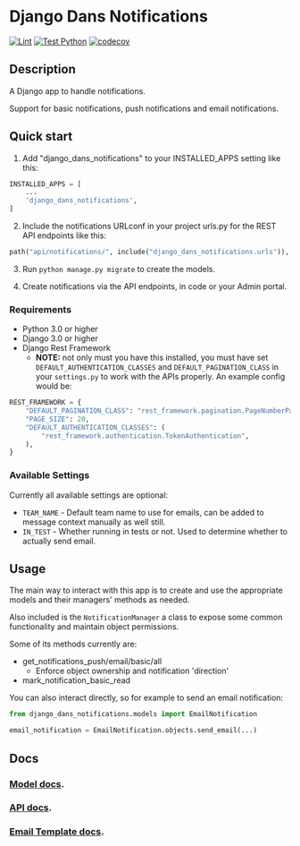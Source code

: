 # Django Dans Notifications

[![Lint](https://github.com/dan1229/django_dans_notifications/actions/workflows/lint.yml/badge.svg)](https://github.com/dan1229/django_dans_notifications/actions/workflows/lint.yml)
[![Test Python](https://github.com/dan1229/django_dans_notifications/actions/workflows/test-python.yml/badge.svg)](https://github.com/dan1229/django_dans_notifications/actions/workflows/test-python.yml)
[![codecov](https://codecov.io/gh/dan1229/django_dans_notifications/branch/main/graph/badge.svg?token=TL09HDQWBJ)](https://codecov.io/gh/dan1229/django_dans_notifications)

## Description

A Django app to handle notifications.

Support for basic notifications, push notifications and email notifications.

## Quick start

1. Add "django_dans_notifications" to your INSTALLED_APPS setting like this:

```python
INSTALLED_APPS = [
	...
	'django_dans_notifications',
]
```

2. Include the notifications URLconf in your project urls.py for the REST API endpoints like this:

```python
path("api/notifications/", include("django_dans_notifications.urls")),
```

3. Run `python manage.py migrate` to create the models.

4. Create notifications via the API endpoints, in code or your Admin portal.

### Requirements

- Python 3.0 or higher
- Django 3.0 or higher
- Django Rest Framework
  - **NOTE:** not only must you have this installed, you must have set `DEFAULT_AUTHENTICATION_CLASSES` and `DEFAULT_PAGINATION_CLASS` in your `settings.py` to work with the APIs properly. An example config would be:

```python
REST_FRAMEWORK = {
    "DEFAULT_PAGINATION_CLASS": "rest_framework.pagination.PageNumberPagination",
    "PAGE_SIZE": 20,
    "DEFAULT_AUTHENTICATION_CLASSES": (
        "rest_framework.authentication.TokenAuthentication",
    ),
}
```


### Available Settings

Currently all available settings are optional:

- `TEAM_NAME` - Default team name to use for emails, can be added to message context manually as well still.
- `IN_TEST` - Whether running in tests or not. Used to determine whether to actually send email.


## Usage

The main way to interact with this app is to create and use the appropriate models and their managers' methods as needed.

Also included is the `NotificationManager` a class to expose some common functionality and maintain object permissions.

Some of its methods currently are:

- get_notifications_push/email/basic/all
    - Enforce object ownership and notification 'direction'
- mark_notification_basic_read

You can also interact directly, so for example to send an email notification:

```python
from django_dans_notifications.models import EmailNotification

email_notification = EmailNotification.objects.send_email(...)
```

## Docs

### [Model docs](https://github.com/dan1229/django_dans_notifications/tree/main/docs/models.md).

### [API docs](https://github.com/dan1229/django_dans_notifications/tree/main/docs/apis.md).

### [Email Template docs](https://github.com/dan1229/django_dans_notifications/tree/main/docs/email-templates.md).

